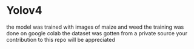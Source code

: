 # Yolov4
the model was trained with images of maize and weed
the training was done on google colab
the dataset was gotten from a private source
your contribution to this repo will be appreciated
